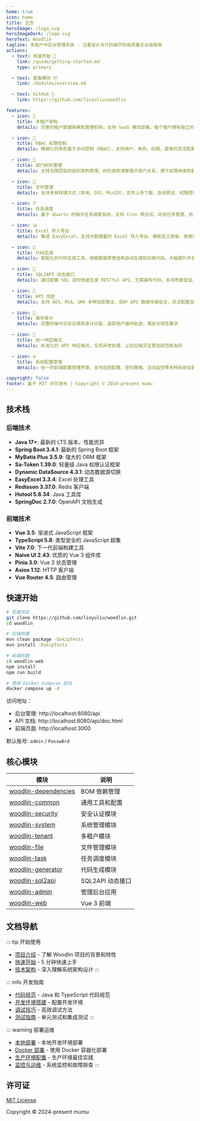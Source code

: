 ```yaml
---
home: true
icon: home
title: 主页
heroImage: /logo.svg
heroImageDark: /logo.svg
heroText: Woodlin
tagline: 多租户中后台管理系统 - 注重设计与代码细节的高质量企业级框架
actions:
  - text: 快速开始 🚀
    link: /guide/getting-started.md
    type: primary

  - text: 查看模块 📦
    link: /modules/overview.md

  - text: GitHub 🐙
    link: https://github.com/linyuliu/woodlin

features:
  - icon: 🏢
    title: 多租户架构
    details: 完善的租户数据隔离和管理机制，支持 SaaS 模式部署，每个租户拥有独立的数据空间和配置

  - icon: 👥
    title: RBAC 权限控制
    details: 精细化的角色基于访问控制（RBAC），支持用户、角色、权限、菜单的灵活配置和管理

  - icon: 🌳
    title: 部门树形管理
    details: 支持无限层级的组织架构管理，树形结构清晰展示部门关系，便于权限继承和数据隔离

  - icon: 📁
    title: 文件管理
    details: 支持多种存储方式（本地、OSS、MinIO），文件上传下载、在线预览、权限控制一应俱全

  - icon: ⏰
    title: 任务调度
    details: 基于 Quartz 的强大任务调度系统，支持 Cron 表达式、动态任务管理、执行日志查看

  - icon: 📊
    title: Excel 导入导出
    details: 集成 EasyExcel，支持大数据量的 Excel 导入导出，模板定义简单，使用便捷高效

  - icon: 🔧
    title: 代码生成
    details: 智能化的代码生成工具，根据数据库表结构自动生成前后端代码，大幅提升开发效率

  - icon: 🚀
    title: SQL2API 动态接口
    details: 通过配置 SQL 语句快速生成 RESTful API，无需编写代码，支持参数验证、加密、限流

  - icon: 🔐
    title: API 加密
    details: 支持 AES、RSA、SM4 多种加密算法，保护 API 数据传输安全，灵活配置加密策略

  - icon: 📝
    title: 操作审计
    details: 完整的操作日志记录和审计功能，追踪用户操作轨迹，满足合规性要求

  - icon: 🎨
    title: 统一响应格式
    details: 标准化的 API 响应格式，全局异常处理，让前后端交互更加规范和友好

  - icon: ⚙️
    title: 系统配置管理
    details: 统一的前端配置管理界面，支持加密配置、密码策略、活动监控等多种系统设置

copyright: false
footer: 基于 MIT 许可发布 | Copyright © 2024-present mumu
---
```


## 技术栈

### 后端技术

- **Java 17+**: 最新的 LTS 版本，性能优异
- **Spring Boot 3.4.1**: 最新的 Spring Boot 框架
- **MyBatis Plus 3.5.9**: 强大的 ORM 框架
- **Sa-Token 1.39.0**: 轻量级 Java 权限认证框架
- **Dynamic DataSource 4.3.1**: 动态数据源切换
- **EasyExcel 3.3.4**: Excel 处理工具
- **Redisson 3.37.0**: Redis 客户端
- **Hutool 5.8.34**: Java 工具库
- **SpringDoc 2.7.0**: OpenAPI 文档生成

### 前端技术

- **Vue 3.5**: 渐进式 JavaScript 框架
- **TypeScript 5.8**: 类型安全的 JavaScript 超集
- **Vite 7.0**: 下一代前端构建工具
- **Naive UI 2.43**: 优质的 Vue 3 组件库
- **Pinia 3.0**: Vue 3 状态管理
- **Axios 1.12**: HTTP 客户端
- **Vue Router 4.5**: 路由管理

## 快速开始

```bash
# 克隆项目
git clone https://github.com/linyuliu/woodlin.git
cd woodlin

# 后端构建
mvn clean package -DskipTests
mvn install -DskipTests

# 前端构建
cd woodlin-web
npm install
npm run build

# 使用 Docker Compose 启动
docker compose up -d
```

访问地址：
- 后台管理: http://localhost:8080/api
- API 文档: http://localhost:8080/api/doc.html
- 前端页面: http://localhost:3000

默认账号: `admin` / `Passw0rd`

## 核心模块

| 模块 | 说明 |
|------|------|
| [woodlin-dependencies](/modules/dependencies) | BOM 依赖管理 |
| [woodlin-common](/modules/common) | 通用工具和配置 |
| [woodlin-security](/modules/security) | 安全认证模块 |
| [woodlin-system](/modules/system) | 系统管理模块 |
| [woodlin-tenant](/modules/tenant) | 多租户模块 |
| [woodlin-file](/modules/file) | 文件管理模块 |
| [woodlin-task](/modules/task) | 任务调度模块 |
| [woodlin-generator](/modules/generator) | 代码生成模块 |
| [woodlin-sql2api](/modules/sql2api) | SQL2API 动态接口 |
| [woodlin-admin](/modules/admin) | 管理后台应用 |
| [woodlin-web](/modules/web) | Vue 3 前端 |

## 文档导航

::: tip 开始使用
- [项目介绍](/guide/introduction) - 了解 Woodlin 项目的背景和特性
- [快速开始](/guide/getting-started) - 5 分钟快速上手
- [技术架构](/guide/architecture) - 深入理解系统架构设计
:::

::: info 开发指南
- [代码规范](/development/code-style) - Java 和 TypeScript 代码规范
- [开发环境搭建](/development/environment-setup) - 配置开发环境
- [调试技巧](/development/debugging) - 高效调试方法
- [测试指南](/development/testing) - 单元测试和集成测试
:::

::: warning 部署运维
- [本地部署](/deployment/local) - 本地开发环境部署
- [Docker 部署](/deployment/docker) - 使用 Docker 容器化部署
- [生产环境配置](/deployment/production) - 生产环境最佳实践
- [监控与运维](/deployment/monitoring) - 系统监控和故障排查
:::

## 许可证

[MIT License](https://github.com/linyuliu/woodlin/blob/main/LICENSE)

Copyright © 2024-present mumu

